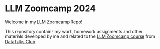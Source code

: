 # LLM Zoomcamp 2024

Welcome in my LLM Zoomcamp Repo!

This repository contains my work, homework assignments and other materials developed by me and related to the [LLM Zoomcamp course](https://github.com/DataTalksClub/llm-zoomcamp) from [DataTalks Club](https://datatalks.club/blog/guide-to-free-online-courses-at-datatalks-club.html).


